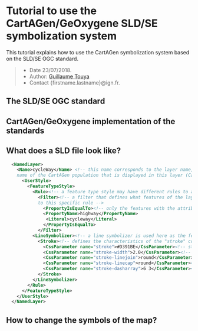 # Tutorial to use the CartAGen/GeOxygene SLD/SE symbolization system
This tutorial explains how to use the CartAGen symbolization system based on the SLD/SE OGC standard.

> - Date 23/07/2018.
> - Author: [Guillaume Touya][1]
> - Contact {firstname.lastname}@ign.fr.

The SLD/SE OGC standard
-------------

CartAGen/GeOxygene implementation of the standards
-------------


What does a SLD file look like?
-------------

```xml
  <NamedLayer>
    <Name>cycleWay</Name> <!-- this name corresponds to the layer name, i.e. the
    name of the CartAGen population that is displayed in this layer (CartAGenDataSet.CYCLEWAY_POP in this case) -->
      <UserStyle>
        <FeatureTypeStyle>
          <Rule><!-- a feature type style may have different rules to apply different symbols to different features (e.g. minor roads vs. major roads) -->
            <Filter><!-- a filter that defines what features of the layer apply
            to this specific rule -->
              <PropertyIsEqualTo><!-- only the features with the attribute 'highway' = 'cycleway' have the following symbol  -->
              <PropertyName>highway</PropertyName>
               <Literal>cycleway</Literal>
              </PropertyIsEqualTo>
            </Filter>	 	
          <LineSymbolizer><!-- a line symbolizer is used here as the features are lines. Point, polygon, and text symbolizers also exist -->
            <Stroke><!-- defines the characteristics of the "stroke" component of the symbol -->
              <CssParameter name="stroke">#D391BE</CssParameter><!-- stroke color in RGB -->
              <CssParameter name="stroke-width">2.0</CssParameter><!-- stroke width in pixels -->
              <CssParameter name="stroke-linejoin">round</CssParameter><!-- type of stroke line join -->
              <CssParameter name="stroke-linecap">round</CssParameter><!-- type of stroke line cap -->
              <CssParameter name="stroke-dasharray">6 3</CssParameter><!-- characteristics of the dashes in the line (length of dash in pixels and then length of space in pixels) -->
            </Stroke>
          </LineSymbolizer>          	
        </Rule>  
      </FeatureTypeStyle>		  
    </UserStyle>
  </NamedLayer>
```


How to change the symbols of the map?
-------------


[1]: http://recherche.ign.fr/labos/cogit/english/cv.php?prenom=&nom=Touya
[2]: http://www.opengeospatial.org/standards/sld
[3]: http://www.opengeospatial.org/standards/se
